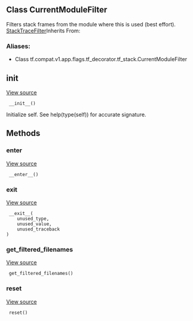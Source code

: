 ## Class CurrentModuleFilter
Filters stack frames from the module where this is used (best effort).
[StackTraceFilter](https://tensorflow.google.cn/api_docs/python/tf/compat/v1/flags/tf_decorator/tf_stack/StackTraceFilter)Inherits From: 

### Aliases:
- Class tf.compat.v1.app.flags.tf_decorator.tf_stack.CurrentModuleFilter
## __init__
[View source](https://github.com/tensorflow/tensorflow/blob/r2.0/tensorflow/python/util/tf_stack.py#L111-L127)


```
 __init__()
```
Initialize self. See help(type(self)) for accurate signature.
## Methods
### __enter__
[View source](https://github.com/tensorflow/tensorflow/blob/r2.0/tensorflow/python/util/tf_stack.py#L59-L75)


```
 __enter__()
```
### __exit__
[View source](https://github.com/tensorflow/tensorflow/blob/r2.0/tensorflow/python/util/tf_stack.py#L77-L79)


```
 __exit__(
    unused_type,
    unused_value,
    unused_traceback
)
```
### get_filtered_filenames
[View source](https://github.com/tensorflow/tensorflow/blob/r2.0/tensorflow/python/util/tf_stack.py#L129-L134)


```
 get_filtered_filenames()
```
### reset
[View source](https://github.com/tensorflow/tensorflow/blob/r2.0/tensorflow/python/util/tf_stack.py#L101-L102)


```
 reset()
```
